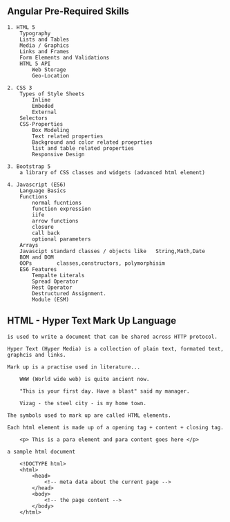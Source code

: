 Angular  Pre-Required Skills
------------------------------------------------
    1. HTML 5               
        Typography
        Lists and Tables
        Media / Graphics
        Links and Frames
        Form Elements and Validations
        HTML 5 API
            Web Storage
            Geo-Location

    2. CSS 3
        Types of Style Sheets
            Inline
            Embeded
            External
        Selectors
        CSS-Properties
            Box Modeling
            Text related properties
            Background and color related proeprties
            list and table related properties
            Responsive Design

    3. Bootstrap 5          
        a library of CSS classes and widgets (advanced html element)

    4. Javascript (ES6)     
        Language Basics
        Functions   
            normal fucntions
            function expression
            iife
            arrow functions
            closure
            call back
            optional parameters
        Arrays
        Javascipt standard classes / objects like   String,Math,Date
        BOM and DOM
        OOPs        classes,constructors, polymorphisim 
        ES6 Features
            Tempalte Literals
            Spread Operator
            Rest Operator
            Destructured Assignment.
            Module (ESM)


HTML - Hyper Text Mark Up Language
------------------------------------------------------------------------

    is used to write a document that can be shared across HTTP protocol.

    Hyper Text (Hyper Media) is a collection of plain text, formated text, graphcis and links.
    
    Mark up is a practise used in literature...

        WWW (World wide web) is quite ancient now.

        "This is your first day. Have a blast" said my manager.

        Vizag - the steel city - is my home town.

    The symbols used to mark up are called HTML elements.

    Each html element is made up of a opening tag + content + closing tag.

        <p> This is a para element and para content goes here </p>

    a sample html document

        <!DOCTYPE html>
        <html>
            <head>
                <!-- meta data about the current page -->
            </head>
            <body>
                <!-- the page content -->
            </body>
        </html>
    
